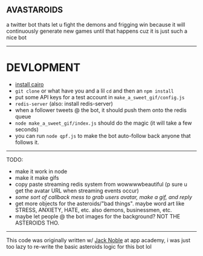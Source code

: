 AVASTAROIDS
-----------------------------

a twitter bot thats let u fight the demons and frigging win because it will continuously generate new games until that happens cuz it is just such a nice bot

-------------------------

# DEVLOPMENT

- [install cairo](https://github.com/Automattic/node-canvas/wiki)
- `git clone` or what have you and a lil `cd` and then an `npm install`
- put some API keys for a test account in `make_a_sweet_gif/config.js`
- `redis-server` (also: install redis-server)
- when a follower tweets @ the bot, it should push them onto the redis queue
- `node make_a_sweet_gif/index.js` should do the magic (it will take a few seconds)
- you can run `node qpf.js` to make the bot auto-follow back anyone that follows it. 

-------------------------

TODO:
- make it work in node
- make it make gifs
- copy paste streaming redis system from wowwwwbeautiful (p sure u get the avatar URL when streaming events occur)
- *some sort of callback mess to grab users avatar, make a gif, and reply* 
- get more objects for the asteroids/"bad things". maybe word art like STRESS, ANXIETY, HATE, etc. also demons,  businessmen, etc.
- maybe let people @ the bot images for the background? NOT THE ASTEROIDS THO. 

--------------------------------

This code was originally written w/ [Jack Noble](https://github.com/jacknoble/asteroids) at app academy, 
i was just too lazy to re-write the basic asteroids logic for this bot lol
